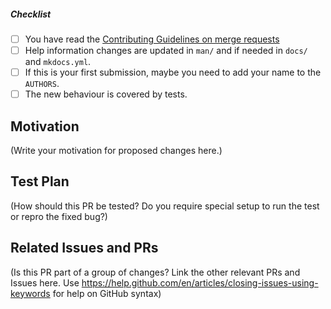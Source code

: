 <!--
Please provide a description of your change below this comment.

Then please complete the checklist.
-->

##### Checklist

- [ ] You have read the [Contributing Guidelines on merge requests](https://github.com/Rtoax/ulpatch/blob/master/CONTRIBUTING.md)
- [ ] Help information changes are updated in `man/` and if needed in `docs/` and `mkdocs.yml`.
- [ ] If this is your first submission, maybe you need to add your name to the `AUTHORS`.
- [ ] The new behaviour is covered by tests.

## Motivation

(Write your motivation for proposed changes here.)

## Test Plan

(How should this PR be tested? Do you require special setup to run the test or repro the fixed bug?)

## Related Issues and PRs

(Is this PR part of a group of changes? Link the other relevant PRs and Issues here. Use https://help.github.com/en/articles/closing-issues-using-keywords for help on GitHub syntax)

